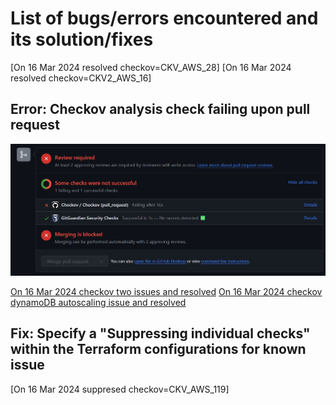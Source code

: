 # List of bugs/errors encountered and its solution/fixes

[On 16 Mar 2024 resolved checkov=CKV_AWS_28]
[On 16 Mar 2024 resolved checkov=CKV2_AWS_16]

## Error: Checkov analysis check failing upon pull request

![Checkov analysis on Terraform configurations when creating a pull request to merge to 1 branch above](/screenshots/checkov-screenshot.png)

[On 16 Mar 2024 checkov two issues and resolved](/screenshots/16032024-checkov-2_issues.png)
[On 16 Mar 2024 checkov dynamoDB autoscaling issue and resolved](/screenshots/16032024-checkov-autoScaling_issue.png)

## Fix: Specify a "Suppressing individual checks" within the Terraform configurations for known issue

[On 16 Mar 2024 suppresed checkov=CKV_AWS_119]


